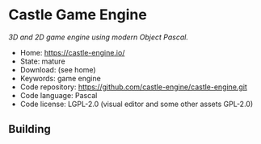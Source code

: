 # Castle Game Engine

_3D and 2D game engine using modern Object Pascal._

- Home: https://castle-engine.io/
- State: mature 
- Download: (see home)
- Keywords: game engine
- Code repository: https://github.com/castle-engine/castle-engine.git
- Code language: Pascal
- Code license: LGPL-2.0 (visual editor and some other assets GPL-2.0)

## Building



